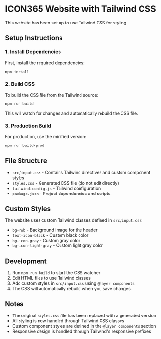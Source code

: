 # ICON365 Website with Tailwind CSS

This website has been set up to use Tailwind CSS for styling.

## Setup Instructions

### 1. Install Dependencies
First, install the required dependencies:
```bash
npm install
```

### 2. Build CSS
To build the CSS file from the Tailwind source:
```bash
npm run build
```

This will watch for changes and automatically rebuild the CSS file.

### 3. Production Build
For production, use the minified version:
```bash
npm run build-prod
```

## File Structure

- `src/input.css` - Contains Tailwind directives and custom component styles
- `styles.css` - Generated CSS file (do not edit directly)
- `tailwind.config.js` - Tailwind configuration
- `package.json` - Project dependencies and scripts

## Custom Styles

The website uses custom Tailwind classes defined in `src/input.css`:

- `bg-rwb` - Background image for the header
- `text-icon-black` - Custom black color
- `bg-icon-gray` - Custom gray color
- `bg-icon-light-gray` - Custom light gray color

## Development

1. Run `npm run build` to start the CSS watcher
2. Edit HTML files to use Tailwind classes
3. Add custom styles in `src/input.css` using `@layer components`
4. The CSS will automatically rebuild when you save changes

## Notes

- The original `styles.css` file has been replaced with a generated version
- All styling is now handled through Tailwind CSS classes
- Custom component styles are defined in the `@layer components` section
- Responsive design is handled through Tailwind's responsive prefixes 